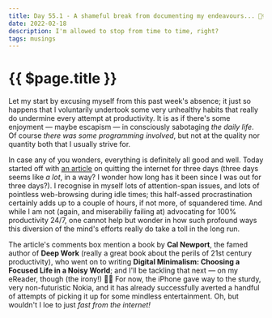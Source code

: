 ```yaml
---
title: Day 55.1 - A shameful break from documenting my endeavours... 🤸‍♀️
date: 2022-02-18
description: I'm allowed to stop from time to time, right?
tags: musings
---
```


# {{ $page.title }}

Let my start by excusing myself from this past week's absence; it just so happens that I voluntarily undertook some very unhealthy habits that really do undermine every attempt at productivity. It is as if there's some enjoyment — maybe escapism — in consciously sabotaging *the daily life*. Of course *there was some programming involved*, but not at the quality nor quantity both that I usually strive for. 

In case any of you wonders, everything is definitely all good and well. Today started off with [an article](https://www.raptitude.com/2022/02/what-i-learned-during-my-three-days-offline/) on quitting the internet for three days (three days seems like *a lot*, in a way? I wonder how long has it been since I was out for three days?). I recognise in myself lots of attention-span issues, and lots of pointless web-browsing during idle times; this half-assed procrastination certainly adds up to a couple of hours, if not more, of squandered time. And while I am not (again, and miserabiliy failing at) advocating for 100% productivity 24/7, one cannot help but wonder in how such profound ways this diversion of the mind's efforts really do take a toll in the long run.

The article's comments box mention a book by **Cal Newport**, the famed author of **Deep Work** (really a great book about the perils of 21st century productivity), who went on to writing **Digital Minimalism: Choosing a Focused Life in a Noisy World**; and I'll be tackling that next — on my eReader, though (the irony!) 🧚‍♀️ For now, the iPhone gave way to the sturdy, very non-futuristic Nokia, and it has already successfully averted a handful of attempts of picking it up for some mindless entertainment. Oh, but wouldn't I loe to just *fast from the internet!*

<FetchComments :title=$frontmatter.title />
<PostComments :title=$frontmatter.title />
